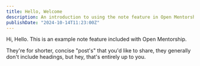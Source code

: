 ```yaml
---
title: Hello, Welcome
description: An introduction to using the note feature in Open Mentorship
publishDate: "2024-10-14T11:23:00Z"
---
```


Hi, Hello. This is an example note feature included with Open Mentorship.

They're for shorter, concise "post's" that you'd like to share, they generally don't include headings, but hey, that's entirely up to you.
